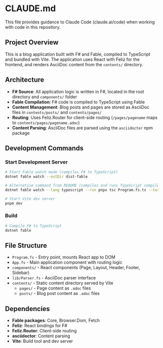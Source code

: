 # CLAUDE.md

This file provides guidance to Claude Code (claude.ai/code) when working with code in this repository.

## Project Overview

This is a blog application built with F# and Fable, compiled to TypeScript and bundled with Vite. The application uses React with Feliz for the frontend, and renders AsciiDoc content from the `contents/` directory.

## Architecture

- **F# Source**: All application logic is written in F#, located in the root directory and `components/` folder
- **Fable Compilation**: F# code is compiled to TypeScript using Fable
- **Content Management**: Blog posts and pages are stored as AsciiDoc files in `contents/posts/` and `contents/pages/`
- **Routing**: Uses Feliz.Router for client-side routing (`/pages/pagename` maps to `contents/pages/pagename.adoc`)
- **Content Parsing**: AsciiDoc files are parsed using the `asciidoctor` npm package

## Development Commands

### Start Development Server
```bash
# Start Fable watch mode (compiles F# to TypeScript)
dotnet fable watch --outDir dist-fable

# Alternative command from README (compiles and runs TypeScript compiler)
dotnet fable watch --lang typescript --run pnpx tsc Program.fs.ts --target es2022 --watch --preserveWatchOutput

# Start Vite dev server
pnpm dev
```

### Build
```bash
# Compile F# to TypeScript
dotnet fable
```

## File Structure

- `Program.fs` - Entry point, mounts React app to DOM
- `App.fs` - Main application component with routing logic
- `components/` - React components (Page, Layout, Header, Footer, Sidebar)
- `lib/Parser.fs` - AsciiDoc parser interface
- `contents/` - Static content directory served by Vite
  - `pages/` - Page content as `.adoc` files
  - `posts/` - Blog post content as `.adoc` files

## Dependencies

- **Fable packages**: Core, Browser.Dom, Fetch
- **Feliz**: React bindings for F#
- **Feliz.Router**: Client-side routing
- **asciidoctor**: Content parsing
- **Vite**: Build tool and dev server